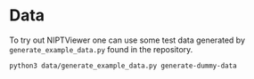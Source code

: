 # Data

To try out NIPTViewer one can use some test data generated by `generate_example_data.py` found in the repository.

```bash
python3 data/generate_example_data.py generate-dummy-data
```